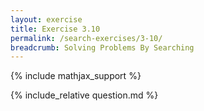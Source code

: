 ```yaml
---
layout: exercise
title: Exercise 3.10
permalink: /search-exercises/3-10/
breadcrumb: Solving Problems By Searching
---
```


{% include mathjax_support %}

<div><i class="arrow-up loader" data-chapter="search-exercises" data-exercise="ex_10" data-rating="0"></i></div>
{% include_relative question.md %}
